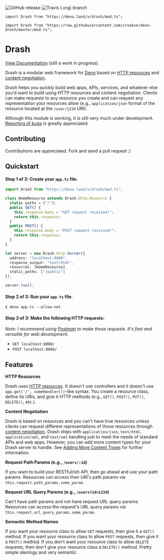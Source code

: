 ![GitHub release](https://img.shields.io/github/release/crookse/deno-drash.svg?label=latest) ![Travis (.org) branch](https://img.shields.io/travis/crookse/deno-drash/v0.5.0.svg)

`import Drash from "https://deno.land/x/drash/mod.ts";`

`import Drash from "https://raw.githubusercontent.com/crookse/deno-drash/master/mod.ts";`

# Drash

[View Documentation](https://crookse.github.io/deno-drash/#/) (still a work in progress)

Drash is a modular web framework for [Deno](https://deno.land) based on [HTTP resources](https://developer.mozilla.org/en-US/docs/Web/HTTP/Basics_of_HTTP/Identifying_resources_on_the_Web) and [content negotiation](https://developer.mozilla.org/en-US/docs/Web/HTTP/Content_negotiation).

Drash helps you quickly build web apps, APIs, services, and whatever else you'd want to build using HTTP resources and content negotiation. Clients can make requests to any resource you create and can request any representation your resources allow (e.g., `application/json` format of the resource located at the `/user/1234` URI).

Although this module is working, it is still very much under development. [Reporting of bugs](https://github.com/crookse/deno-drash/issues) is greatly appreciated.

## Contributing

Contributions are appreciated. Fork and send a pull request :)

## Quickstart

#### Step 1 of 3: Create your `app.ts` file.

```typescript
import Drash from "https://deno.land/x/drash/mod.ts";

class HomeResource extends Drash.Http.Resource {
  static paths = ["/"];
  public GET() {
    this.response.body = "GET request received!";
    return this.response;
  }
  public POST() {
    this.response.body = "POST request received!";
    return this.response;
  }
}

let server = new Drash.Http.Server({
  address: "localhost:8000",
  response_output: "text/html",
  resources: [HomeResource],
  static_paths: ["/public"]
});

server.run();
```

#### Step 2 of 3: Run your `app.ts` file.

```shell
$ deno app.ts --allow-net
```

#### Step 3 of 3: Make the following HTTP requests:

_Note: I recommend using [Postman](https://www.getpostman.com/) to make these requests. It's fast and versatile for web development._

- `GET localhost:8000/`
- `POST localhost:8000/`

## Features

**HTTP Resources**

Drash uses [HTTP resources](https://developer.mozilla.org/en-US/docs/Web/HTTP/Basics_of_HTTP/Identifying_resources_on_the_Web). It doesn't use controllers and it doesn't use `app.get('/', someHandler())`-like syntax. You create a resource class, define its URIs, and give it HTTP methods (e.g., `GET()`, `POST()`, `PUT()`, `DELETE()`, etc.).

**Content Negotiation**

Drash is based on resources and you can't have true resources unless clients can request different representations of those resources through [content negotiation](https://developer.mozilla.org/en-US/docs/Web/HTTP/Content_negotiation). Drash ships with `application/json`, `text/html`, `application/xml`, and `text/xml` handling just to meet the needs of standard APIs and web apps. However, you can add more content types for your Drash server to handle. See [Adding More Content Types](https://crookse.github.io/deno-drash/#/tutorials/adding-content-types) for further information.

**Request Path Params (e.g., `/users/:id`)**

If you want to build your RESTful/ish API, then go ahead and use your path params. Resources can access their URI's path params via `this.request.path_params.some_param`.

**Request URL Query Params (e.g., `/users?id=1234`)**

Can't have path params and not have request URL query params. Resources can access the request's URL query params via `this.request.url_query_params.some_param`.

**Semantic Method Names**

If you want your resource class to allow `GET` requests, then give it a `GET()` method. If you want your resource class to allow `POST` requests, then give it a `POST()` method. If you don't want your resource class to allow `DELETE` requests, then don't give your resource class a `DELETE()` method. Pretty simple ideology and very semantic.

